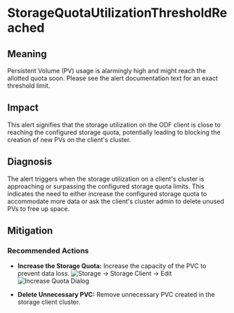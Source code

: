 # StorageQuotaUtilizationThresholdReached

## Meaning

Persistent Volume (PV) usage is alarmingly high and might reach the
allotted quota soon. Please see the alert documentation text for an
exact threshold limit.

## Impact

This alert signifies that the storage utilization on the ODF client is
close to reaching the configured storage quota, potentially leading to
blocking the creation of new PVs on the client's cluster.

## Diagnosis

The alert triggers when the storage utilization on a client's cluster
is approaching or surpassing the configured storage quota limits.
This indicates the need to either increase the configured storage quota
to accommodate more data or ask the client's cluster admin to delete
unused PVs to free up space.

## Mitigation

### Recommended Actions
- **Increase the Storage Quota:** Increase the capacity of the PVC
to prevent data loss.
  ![Storage -> Storage Client -> Edit](helpers/screenshots/storage-client-list.png)
  ![Increase Quota Dialog](helpers/screenshots/quota-increase.png)

- **Delete Unnecessary PVC:** Remove unnecessary PVC created in the
storage client cluster.
